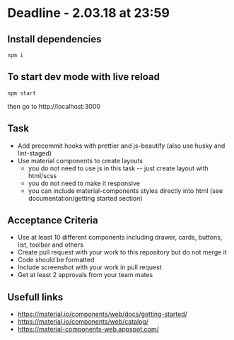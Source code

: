 # Deadline - 2.03.18 at 23:59


## Install dependencies
```
npm i
```

## To start dev mode with live reload
```
npm start
```

then go to http://localhost:3000


## Task
* Add precommit hooks with prettier and js-beautify (also use husky and lint-staged)
* Use material components to create layouts
  - you do not need to use js in this task -- just create layout with html/scss
  - you do not need to make it responsive
  - you can include material-components styles directly into html (see documentation/getting started section)

## Acceptance Criteria
* Use at least 10 different components including drawer, cards, buttons, list, toolbar and others
* Create pull request with your work to this repository but do not merge it
* Code should be formatted
* Include screenshot with your work in pull request
* Get at least 2 approvals from your team mates

## Usefull links
* https://material.io/components/web/docs/getting-started/
* https://material.io/components/web/catalog/
* https://material-components-web.appspot.com/
